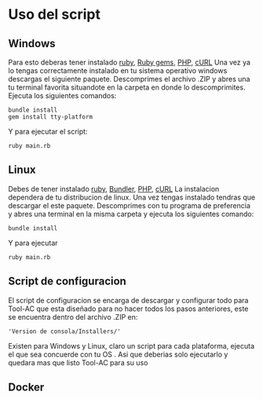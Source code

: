 # Uso del script
## Windows
Para esto deberas tener instalado [ruby](https://rubyinstaller.org/), [Ruby gems](https://rubygems.org/pages/download), [PHP](https://www.php.net/), [cURL](https://curl.haxx.se/)
Una vez ya lo tengas correctamente instalado en tu sistema operativo windows descargas el siguiente paquete.
Descomprimes el archivo .ZIP y abres una tu terminal favorita situandote en la carpeta en donde lo descomprimites.
Ejecuta los siguientes comandos:
```
bundle install
gem install tty-platform
```
Y para ejecutar el script:
```
ruby main.rb
```
## Linux
Debes de tener instalado [ruby](https://www.ruby-lang.org/es/), [Bundler](https://bundler.io/), [PHP](https://www.php.net/), [cURL](https://curl.haxx.se/) La instalacion dependera de tu distribucion de linux. Una vez tengas instalado tendras que descargar el este paquete.
Descomprimes con tu programa de preferencia y abres una terminal en la misma carpeta y ejecuta los siguientes comando:
```
bundle install
```
Y para ejecutar
```
ruby main.rb
```
## Script de configuracion
El script de configuracion se encarga de descargar y configurar todo para Tool-AC que esta 
diseñado para no hacer todos los pasos anteriores, este se encuentra dentro del archivo .ZIP en:
```
'Version de consola/Installers/'
```
Existen para Windows y Linux, claro un script para cada plataforma, ejecuta el que sea concuerde con tu OS .
Asi que deberias solo ejecutarlo y quedara mas que listo Tool-AC para su uso
## Docker
